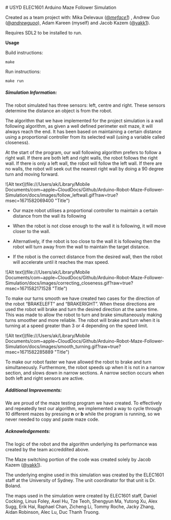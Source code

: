 # USYD ELEC1601 Arduino Maze Follower Simulation

Created as a team project with: Mika Delevaux ([@*meface1*](https://github.com/meface1)) , Andrew Guo ([@*andrewguoo*](https://github.com/andrewguoo)), Adam Kareen (myself) and Jacob Kazem ([@yakk1](https://github.com/yakk*1)).

Requires SDL2 to be installed to run.

**Usage**

Build instructions:

`make`

Run instructions:

`make run`

##### Simulation Information:

The robot simulated has three sensors: left, centre and right. These sensors determine the distance an object is from the robot.

The algorithm that we have implemented for the project simulation is a wall following algorithm, as given a well defined perimeter exit maze, it will always reach the end. It has been based on maintaining a certain distance using a proportional controller from its selected wall (using a variable called closeness).

At the start of the program, our wall following algorithm prefers to follow a right wall. If there are both left and right walls, the robot follows the right wall. If there is only a left wall, the robot will follow the left wall. If there are no walls, the robot will seek out the nearest right wall by doing a 90 degree turn and moving forward.

![Alt text](file:///Users/ak/Library/Mobile Documents/com~apple~CloudDocs/Github/Arduino-Robot-Maze-Follower-Simulation/docs/images/follow_leftwall.gif?raw=true?msec=1671582069400 "Title")

- Our maze robot utilises a proportional controller to maintain a certain distance from the wall its following
  
- When the robot is not close enough to the wall it is following, it will move closer to the wall.
  
- Alternatively, if the robot is too close to the wall it is following then the robot will turn away from the wall to maintain the target distance.
  
- If the robot is the correct distance from the desired wall, then the robot will accelerate until it reaches the max speed.
  

![Alt text](file:///Users/ak/Library/Mobile Documents/com~apple~CloudDocs/Github/Arduino-Robot-Maze-Follower-Simulation/docs/images/correcting_closeness.gif?raw=true?msec=1671582171528 "Title")

To make our turns smooth we have created two cases for the direction of the robot “BRAKELEFT” and “BRAKERIGHT”. When these directions are used the robot will brake and turn the desired direction at the same time. This was made to allow the robot to turn and brake simultaneously making turns smoother and more reliable. The robot will brake and turn when it is turning at a speed greater than 3 or 4 depending on the speed limit.

![Alt text](file:///Users/ak/Library/Mobile Documents/com~apple~CloudDocs/Github/Arduino-Robot-Maze-Follower-Simulation/docs/images/smooth_turning.gif?raw=true?msec=1671582285889 "Title")

To make our robot faster we have allowed the robot to brake and turn simultaneously. Furthermore, the robot speeds up when it is not in a narrow section, and slows down in narrow sections. A narrow section occurs when both left and right sensors are active.

##### Additional Improvements:

We are proud of the maze testing program we have created. To effectively and repeatedly test our algorithm, we implemented a way to cycle through 10 different mazes by pressing **n** or **b** while the program is running, so we never needed to copy and paste maze code.

##### Acknowledgements:

The logic of the robot and the algorithm underlying its performance was created by the team accreddited above.

The Maze switching portion of the code was created solely by Jacob Kazem ([@yakk1](https://github.com/yakk*1)).

The underlying engine used in this simulation was created by the ELEC1601 staff at the University of Sydney. The unit coordinator for that unit is Dr. Boland.

The maps used in the simulation were created by ELEC1601 staff, Daniel Cocking, Linus Foley, Axel Hu, Tze Teoh, Shengyun Ma, Yutong Xu, Alex Sugg, Erik Hai, Raphael Chan, Zicheng Li, Tommy Roche, Jacky Zhang, Aidan Robinson, Alec Lu, Duc Thanh Truong.
